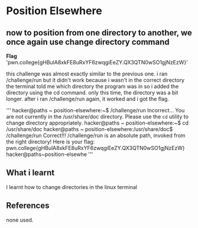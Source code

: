 # Position Elsewhere
## now to position from one directory to another, we once again use change directory command

**Flag** 'pwn.college{gHBulA8xkFE8uRxYF6zwqgiEeZY.QX3QTN0wSO1gjNzEzW}'

this challenge was almost exactly similar to the previous one. i ran /challenge/run but it didn't work because i wasn't in the correct directory
the terminal told me which directory the program was in so i added the directory using the cd command. only this time, the directory was a bit longer.
after i ran /challenge/run again, it worked and i got the flag.

'''
hacker@paths ~ position-elsewhere:~$ /challenge/run
Incorrect...
You are not currently in the /usr/share/doc directory.
Please use the `cd` utility to change directory appropriately.
hacker@paths ~ position-elsewhere:~$ cd /usr/share/doc
hacker@paths ~ position-elsewhere:/usr/share/doc$ /challenge/run
Correct!!!
/challenge/run is an absolute path, invoked from the right directory!
Here is your flag:
pwn.college{gHBulA8xkFE8uRxYF6zwqgiEeZY.QX3QTN0wSO1gjNzEzW}
hacker@paths~position-elsewhe
'''

## What i learnt

I learnt how to change directories in the linux terminal

## References

none used.
